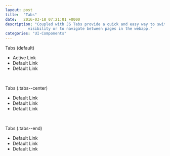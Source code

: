 ```yaml
---
layout: post
title:  "Tabs"
date:   2016-03-18 07:21:01 +0000
description: "Coupled with JS Tabs provide a quick and easy way to switch content
          visibility or to navigate between pages in the webapp."
categories: "UI-Components"
---
```

<label for="">Tabs (default)</label>
<ul class="tabs">
  <li class="tabs__item tabs__item--active" role="button">Active Link</li>
  <li class="tabs__item" role="button">Default Link</li>
  <li class="tabs__item" role="button">Default Link</li>
</ul>
<br>

<label for="">Tabs (.tabs--center)</label>
<ul class="tabs tabs--center">
  <li class="tabs__item" role="button">Default Link</li>
  <li class="tabs__item" role="button">Default Link</li>
  <li class="tabs__item" role="button">Default Link</li>
</ul>
<br>

<label for="">Tabs (.tabs--end)</label>
<ul class="tabs tabs--end">
  <li class="tabs__item" role="button">Default Link</li>
  <li class="tabs__item" role="button">Default Link</li>
  <li class="tabs__item" role="button">Default Link</li>
</ul>
